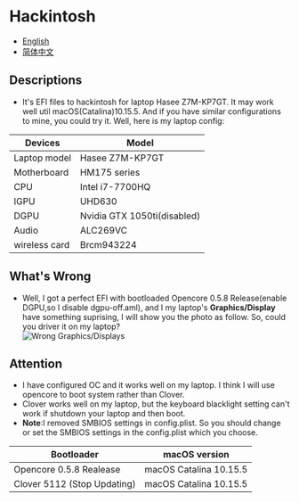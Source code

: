 # Hackintosh
* [English](https://github.com/Xin9912/Hackintosh/blob/master/README.md)
* [简体中文](https://github.com/Xin9912/Hackintosh/blob/master/README_cn.md)
&emsp;
## Descriptions <br>
* It's EFI files to hackintosh for laptop Hasee Z7M-KP7GT. It may work well util macOS(Catalina)10.15.5. And if you have similar configurations to mine, you could try it. Well, here is my laptop config: <br>

| Devices | Model |
| ---- | ---- |
| Laptop model| Hasee Z7M-KP7GT |
| Motherboard|HM175 series |
| CPU | Intel i7-7700HQ |
| IGPU | UHD630 |
| DGPU | Nvidia GTX 1050ti(disabled)|
| Audio | ALC269VC |
| wireless card | Brcm943224 |

## What's Wrong <br>
* Well, I got a perfect EFI with bootloaded Opencore 0.5.8 Release(enable DGPU,so I disable dgpu-off.aml), and I my laptop's **Graphics/Display** have something suprising, I will show you the photo as follow. So, could you driver it on my laptop? <br>
![Wrong Graphics/Displays](https://images.gitee.com/uploads/images/2020/0608/141442_7dee4853_5740238.png "屏幕截图.png")

## Attention <br>
* I have configured OC and it works well on my laptop. I think I will use opencore to boot system rather than Clover. <br>
* Clover works well on my laptop, but the keyboard blacklight setting can't work if shutdown your laptop and then boot. <br>
* **Note**:I removed SMBIOS settings in config.plist. So you should change or set the SMBIOS settings in the config.plist which you choose. <br>

| Bootloader | macOS version |
| ---- | ---- |
| Opencore 0.5.8 Realease | macOS Catalina 10.15.5 |
|Clover 5112 (Stop Updating) | macOS Catalina 10.15.5 |
